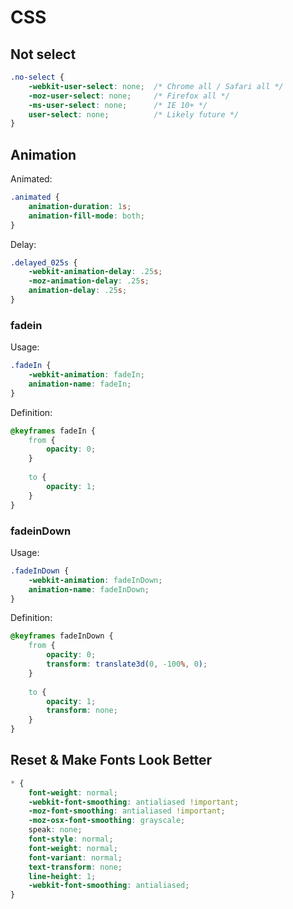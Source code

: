 # CSS

## Not select
```css
.no-select {
    -webkit-user-select: none;  /* Chrome all / Safari all */
    -moz-user-select: none;     /* Firefox all */
    -ms-user-select: none;      /* IE 10+ */
    user-select: none;          /* Likely future */     
}
```

## Animation

Animated:
```css
.animated {
    animation-duration: 1s;
    animation-fill-mode: both;
}
```

Delay:
```css
.delayed_025s {
    -webkit-animation-delay: .25s;
    -moz-animation-delay: .25s;
    animation-delay: .25s;
}
```

### fadein
Usage:
```css
.fadeIn {
    -webkit-animation: fadeIn;
    animation-name: fadeIn;
}
```

Definition:

```css
@keyframes fadeIn {
    from {
        opacity: 0;
    }
    
    to {
        opacity: 1;
    }
}
```

### fadeinDown
Usage:
```css
.fadeInDown {
    -webkit-animation: fadeInDown;
    animation-name: fadeInDown;
}
```

Definition:

```css
@keyframes fadeInDown {
    from {
        opacity: 0;
        transform: translate3d(0, -100%, 0);
    }
    
    to {
        opacity: 1;
        transform: none;
    }
}
```

## Reset & Make Fonts Look Better
```css
* {
    font-weight: normal;
    -webkit-font-smoothing: antialiased !important;
    -moz-font-smoothing: antialiased !important;
    -moz-osx-font-smoothing: grayscale;
    speak: none;
    font-style: normal;
    font-weight: normal;
    font-variant: normal;
    text-transform: none;
    line-height: 1;
    -webkit-font-smoothing: antialiased;
}
```